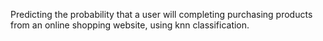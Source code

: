 Predicting the probability that a user will completing purchasing products from an online shopping website, using knn classification.
